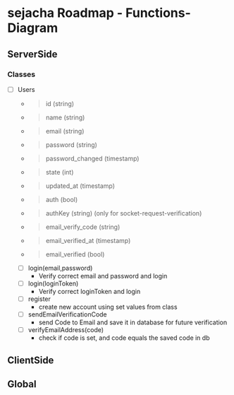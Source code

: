 # sejacha Roadmap - Functions-Diagram

## ServerSide

### Classes

- [ ] Users

  - > id (string)
  - > name (string)
  - > email (string)
  - > password (string)
  - > password_changed (timestamp)
  - > state (int)
  - > updated_at (timestamp)
  - > auth (bool)
  - > authKey (string) (only for socket-request-verification)
  - > email_verify_code (string)
  - > email_verified_at (timestamp)
  - > email_verified (bool)

  - [ ] login(email,password)
    - Verify correct email and password and login
  - [ ] login(loginToken)
    - Verify correct loginToken and login
  - [ ] register
    - create new account using set values from class
  - [ ] sendEmailVerificationCode
    - send Code to Email and save it in database for future verification
  - [ ] verifyEmailAddress(code)
    - check if code is set, and code equals the saved code in db

## ClientSide

## Global
